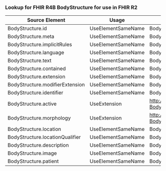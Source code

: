### Lookup for FHIR R4B BodyStructure for use in FHIR R2

| Source Element | Usage | Target |
| -------------- | ----- | ------ |
| BodyStructure.id | UseElementSameName | BodySite.id |
| BodyStructure.meta | UseElementSameName | BodySite.meta |
| BodyStructure.implicitRules | UseElementSameName | BodySite.implicitRules |
| BodyStructure.language | UseElementSameName | BodySite.language |
| BodyStructure.text | UseElementSameName | BodySite.text |
| BodyStructure.contained | UseElementSameName | BodySite.contained |
| BodyStructure.extension | UseElementSameName | BodySite.extension |
| BodyStructure.modifierExtension | UseElementSameName | BodySite.modifierExtension |
| BodyStructure.identifier | UseElementSameName | BodySite.identifier |
| BodyStructure.active | UseExtension | http://hl7.org/fhir/4.3/StructureDefinition/extension-BodyStructure.active |
| BodyStructure.morphology | UseExtension | http://hl7.org/fhir/4.3/StructureDefinition/extension-BodyStructure.morphology |
| BodyStructure.location | UseElementSameName | BodySite.code |
| BodyStructure.locationQualifier | UseElementSameName | BodySite.modifier |
| BodyStructure.description | UseElementSameName | BodySite.description |
| BodyStructure.image | UseElementSameName | BodySite.image |
| BodyStructure.patient | UseElementSameName | BodySite.patient |
